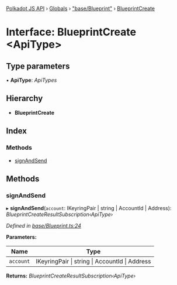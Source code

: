 [Polkadot JS API](../README.md) › [Globals](../globals.md) › ["base/Blueprint"](../modules/_base_blueprint_.md) › [BlueprintCreate](_base_blueprint_.blueprintcreate.md)

# Interface: BlueprintCreate <**ApiType**>

## Type parameters

▪ **ApiType**: *ApiTypes*

## Hierarchy

* **BlueprintCreate**

## Index

### Methods

* [signAndSend](_base_blueprint_.blueprintcreate.md#signandsend)

## Methods

###  signAndSend

▸ **signAndSend**(`account`: IKeyringPair | string | AccountId | Address): *BlueprintCreateResultSubscription‹ApiType›*

*Defined in [base/Blueprint.ts:24](https://github.com/polkadot-js/api/blob/427f821430/packages/api-contract/src/base/Blueprint.ts#L24)*

**Parameters:**

Name | Type |
------ | ------ |
`account` | IKeyringPair &#124; string &#124; AccountId &#124; Address |

**Returns:** *BlueprintCreateResultSubscription‹ApiType›*
